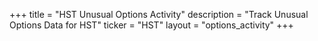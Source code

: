 +++
title = "HST Unusual Options Activity"
description = "Track Unusual Options Data for HST"
ticker = "HST"
layout = "options_activity"
+++

